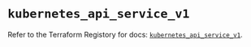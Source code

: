 # `kubernetes_api_service_v1`

Refer to the Terraform Registory for docs: [`kubernetes_api_service_v1`](https://www.terraform.io/docs/providers/kubernetes/r/api_service_v1).
